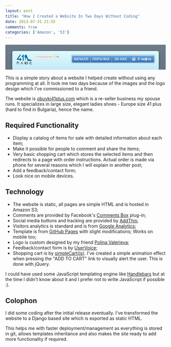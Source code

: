 ```yaml
---
layout: post
title: "How I Created a Website In Two Days Without Coding"
date: 2013-07-31 21:55
comments: true
categories: ['Amazon', 'S3']
---
```


![header image](/images/logos/obuvki41plus_header.png "header image")

This is a simple story about a website I helped create without using any
programming at all. It took me two days because of the images and the logo
design which I've commissioned to a friend.

The website is [obuvki41plus.com](http://obuvki41plus.com/) which is a
re-seller business my spouse runs. It specializes in large size, elegant
ladies shoes - Europe size 41 plus (hard to find in Bulgaria),
hence the name.

Required Functionality
----------------------

* Display a catalog of items for sale with detailed information about
each item;
* Make it possible for people to comment and share the items;
* Very basic shopping cart which stores the selected items and then
redirects to a page with order instructions. Actual order is made via
phone for several reasons which I will explain in another post;
* Add a feedback/contact form;
* Look nice on mobile devices.


Technology
----------

* The website is static, all pages are simple HTML and is hosted in
Amazon S3;
* Comments are provided by Facebook's
[Comments Box](https://developers.facebook.com/docs/reference/plugins/comments/)
plug-in;
* Social media buttons and tracking are provided by
[AddThis](https://www.addthis.com/);
* Visitors analytics is standard and is from
[Google Analytics](http://www.google.com/analytics/);
* Template is from [GitHub Pages](http://pages.github.com/) with slight
modifications; Works on mobile too;
* Logo is custom designed by my friend
[Polina Valerieva](https://www.facebook.com/aluinpoli);
* Feedback/contact form is by [UserVoice](https://www.uservoice.com/);
* Shopping cart is by [simpleCart(js)](http://simplecartjs.org/).
I've created a simple animation effect when pressing the "ADD TO CART"
link to visually alert the user. This is done with jQuery.

I could have used some JavaScript templating engine like
[Handlebars](http://handlebarsjs.com/) but at the time I didn't know about
it and I prefer not to write JavaScript if possible :).


Colophon
---------

I did some coding after the initial release eventually. 
I've transformed the website to a Django
based site which is exported as static HTML. 

This helps me with faster deployment/management as everything is stored
in git, allows templates inheritance and also makes the site ready to
add more functionality if required.

